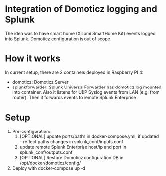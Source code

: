 # Integration of Domoticz logging and Splunk
The idea was to have smart home (Xiaomi SmartHome Kit) events logged into Splunk. Domoticz configuration is out of scope

# How it works
In current setup, there are 2 containers deployed in Raspberry PI 4:
- domoticz: Domoticz Server
- splunkforwarder: Splunk Universal Forwarder has domoticz.log mounted into container. Also it listens for UDP Syslog events from LAN (e.g. from router). Then it  forwards events to remote Splunk Enterprise

# Setup
1. Pre-configuration:
   1. [OPTIONAL] update ports/paths in docker-compose.yml, if updated - reflect paths changes in splunk_conf/inputs.conf
   1. update remote Splunk Enterprise host/ip and port in splunk_conf/outputs.conf
   1. [OPTIONAL] Restore Domoticz configuration DB in /opt/docker/domoticz/config/
1. Deploy with docker-compose up -d
